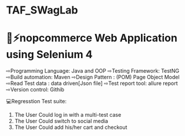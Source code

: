 # TAF_SWagLab
<h1>📌⚡nopcommerce Web Application using Selenium 4</h1>

⇨Programming Language: Java and OOP
⇨Testing Framework: TestNG
⇨Build automation: Maven
⇨Design Pattern : (POM) Page Object Model
⇨Read Test data : data driven[Json file]
⇨Test report tool: allure report
⇨Version control: Githib

💻Regresstion Test suite:
1. The User Could log in with a multi-test case
2. The User Could switch to social media
3. The User Could add his/her cart and checkout

